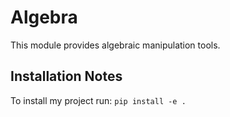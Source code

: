 Algebra
=======

This module provides algebraic manipulation tools.


Installation Notes
------------------

To install my project run: `pip install -e .`


